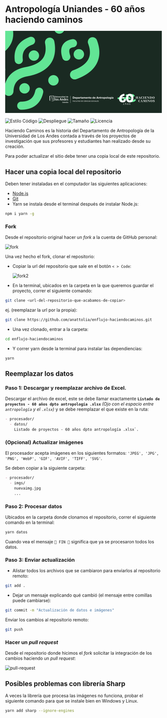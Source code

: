 # Antropología Uniandes - 60 años haciendo caminos

![Portada del proyecto 60 años haciendo caminos](./estaticos/imagen_OG.png)

![Estilo Código](https://github.com/enflujo/enflujo-haciendocaminos/actions/workflows/estilo-codigo.yml/badge.svg)
![Despliegue](https://github.com/enflujo/enflujo-haciendocaminos/actions/workflows/despliegue.yml/badge.svg)
![Tamaño](https://img.shields.io/github/repo-size/enflujo/enflujo-haciendocaminos?color=%235757f7&label=Tama%C3%B1o%20repo&logo=open-access&logoColor=white)
![Licencia](https://img.shields.io/github/license/enflujo/enflujo-haciendocaminos?label=Licencia&logo=open-source-initiative&logoColor=white)

Haciendo Caminos es la historia del Departamento de Antropología de la Universidad de Los Andes contada a través de los proyectos de investigación que sus profesores y estudiantes han realizado desde su creación.

Para poder actualizar el sitio debe tener una copia local de este repositorio.

## Hacer una copia local del repositorio

Deben tener instaladas en el computador las siguientes aplicaciones:

- <a href="https://nodejs.org/en/learn/getting-started/how-to-install-nodejs" target="_blank">Node.js</a>
- <a href="https://git-scm.com/book/en/v2/Getting-Started-Installing-Git" target="_blank">Git</a>
- Yarn se instala desde el terminal después de instalar Node.js:

```bash
npm i yarn -g
```

### Fork

Desde el repositorio original hacer un _fork_ a la cuenta de GitHub personal:

![fork](https://github.com/enflujo/enflujo-haciendocaminos/assets/5365329/57d8579b-f6a2-4228-bd66-761d59e2910d)

Una vez hecho el fork, clonar el repositorio:

- Copiar la url del repositorio que sale en el botón `< > Code`:

  ![fork2](https://github.com/enflujo/enflujo-haciendocaminos/assets/5365329/0a26c4b9-dc2c-4f7c-b259-b839ed21e567)

- En la terminal, ubicados en la carpeta en la que queremos guardar el proyecto, correr el siguiente comando:

```bash
git clone <url-del-repositorio-que-acabamos-de-copiar>
```

ej. (reemplazar la url por la propia):

```bash
git clone https://github.com/anattolia/enflujo-haciendocaminos.git
```

- Una vez clonado, entrar a la carpeta:

```bash
cd enflujo-haciendocaminos
```

- Y correr yarn desde la terminal para instalar las dependiencias:

```bash
yarn
```

## Reemplazar los datos

### Paso 1: Descargar y reemplazar archivo de Excel.

Descargar el archivo de excel, este se debe llamar exactamente **`Listado de proyectos - 60 años dpto antropología .xlsx`** _(Ojo con el espacio entre `antropología` y el `.xlsx`)_ y se debe reemplazar el que existe en la ruta:

```md
- procesador/
  - datos/
    Listado de proyectos - 60 años dpto antropología .xlsx`.
```

### (Opcional) Actualizar imágenes

El procesador acepta imágenes en los siguientes formatos: `'JPEG', 'JPG', 'PNG', 'WebP', 'GIF', 'AVIF', 'TIFF', 'SVG'`.

Se deben copiar a la siguiente carpeta:

```md
- procesador/
  - imgs/
    nuevaimg.jpg
    ...
```

### Paso 2: Procesar datos

Ubicados en la carpeta donde clonamos el repositorio, correr el siguiente comando en la terminal:

```bash
yarn datos
```

Cuando vea el mensaje `🦊 FIN 🦚` significa que ya se procesaron todos los datos.

### Paso 3: Enviar actualización

- Alistar todos los archivos que se cambiaron para enviarlos al repositorio remoto:

```bash
git add .
```

- Dejar un mensaje explicando qué cambió (el mensaje entre comillas puede cambiarse):

```bash
git commit -m "Actualización de datos e imágenes"
```

Enviar los cambios al repositorio remoto:

```bash
git push
```

### Hacer un _pull request_

Desde el repositorio donde hicimos el _fork_ solicitar la integración de los cambios haciendo un _pull request_:

![pull-request](https://github.com/enflujo/enflujo-haciendocaminos/assets/5365329/2c7eebc1-1276-486b-90dc-11b3c9490968)

## Posibles problemas con librería Sharp

A veces la librería que procesa las imágenes no funciona, probar el siguiente comando para que se instale bien en Windows y Linux.

```bash
yarn add sharp --ignore-engines
```
